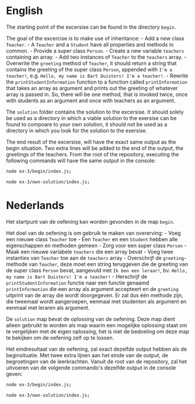 # English

The starting point of the excersise can be found in the directory `begin`.

The goal of the excercise is to make use of inheritance:
    - Add a new class `Teacher`.
    - A `Teacher` and a `Student` have all properties and methods in common.
    - Provide a super class `Person`.
    - Create a new variable `teachers` containing an array.
    - Add two instances of `Teacher` to the `teachers` array.
    - Overwrite the `greeting` method of `Teacher`, it should return a string that contains the greeting of the super class `Person`, appended with `I'm a teacher!`, e.g. `Hello, my name is Bart Duisters! I'm a teacher!`.
    - Rewrite the `printStudentInformation` function to a function called `printInformation` that takes an array as argument and prints out the greeting of whatever array is passed in. So, there will be one method, that is invoked twice, once with students as an argument and once with teachers as an argument.

The `solution` folder contains the solution to the excersise. It should solely be used as a directory in which a viable solution to the exersise can be found to compoare to your own solution, it should not be used as a directory in which you look for the solution to the exersise.

The end result of the excersise, will have the exact same output as the begin situation. Two extra lines will be added to the end of the output, the greetings of the teachers.
From the root of the repository, executing the following commands will have the same output in the console:

```sh
node ex-3/begin/index.js;
```

```sh
node ex-3/own-solution/index.js;
```

# Nederlands

Het startpunt van de oefening kan worden gevonden in de map `begin`.

Het doel van de oefening is om gebruik te maken van overerving:
    - Voeg een nieuwe class `Teacher` toe
    - Een `Teacher` en een `Student` hebben alle eigenschappen en methoden gemeen
    - Zorg voor een super class `Person`
    - Maak een nieuwe variabele `teachers` die een array bevat
    - Voeg twee instanties van `Teacher` toe aan de `teachers` array
    - Overschrijf de `greeting`-methode van `Teacher`, deze moet een string teruggeven die de greeting van de super class `Person` bevat, aangevuld met `Ik ben een leraar!`, bv. `Hello, my name is Bart Duisters! I'm a teacher!`
    - Herschrijf de `printStudentInformation` functie naar een functie genaamd `printInformation` die een array als argument accepteert en de `greeting` uitprint van de array die wordt doorgegeven. Er zal dus één methode zijn, die tweemaal wordt aangeroepen, eenmaal met studenten als argument en eenmaal met leraren als argument. 

De `solution` map bevat de oplossing van de oefening. Deze map dient alleen gebruikt te worden als map waarin een mogelijke oplossing staat om te vergelijken met de eigen oplossing, het is niet de bedoeling om deze map te bekijken om de oefening zelf op te lossen.

Het eindresultaat van de oefening, zal exact dezelfde output hebben als de beginsituatie. Met twee extra lijnen aan het einde van de output, de begroetingen van de leerkrachten.
Vanuit de root van de repository, zal het uitvoeren van de volgende commando's dezelfde output in de console geven:

```sh
node ex-3/begin/index.js;
```

```sh
node ex-3/own-solution/index.js;
```
